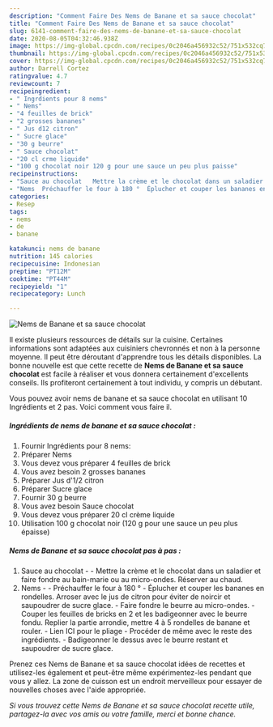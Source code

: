 ```yaml
---
description: "Comment Faire Des Nems de Banane et sa sauce chocolat"
title: "Comment Faire Des Nems de Banane et sa sauce chocolat"
slug: 6141-comment-faire-des-nems-de-banane-et-sa-sauce-chocolat
date: 2020-08-05T04:32:46.938Z
image: https://img-global.cpcdn.com/recipes/0c2046a456932c52/751x532cq70/nems-de-banane-et-sa-sauce-chocolat-photo-principale-de-la-recette.jpg
thumbnail: https://img-global.cpcdn.com/recipes/0c2046a456932c52/751x532cq70/nems-de-banane-et-sa-sauce-chocolat-photo-principale-de-la-recette.jpg
cover: https://img-global.cpcdn.com/recipes/0c2046a456932c52/751x532cq70/nems-de-banane-et-sa-sauce-chocolat-photo-principale-de-la-recette.jpg
author: Darrell Cortez
ratingvalue: 4.7
reviewcount: 7
recipeingredient:
- " Ingrdients pour 8 nems"
- " Nems"
- "4 feuilles de brick"
- "2 grosses bananes"
- " Jus d12 citron"
- " Sucre glace"
- "30 g beurre"
- " Sauce chocolat"
- "20 cl crme liquide"
- "100 g chocolat noir 120 g pour une sauce un peu plus paisse"
recipeinstructions:
- "Sauce au chocolat   Mettre la crème et le chocolat dans un saladier et faire fondre au bain-marie ou au micro-ondes. Réserver au chaud."
- "Nems  Préchauffer le four à 180 °  Éplucher et couper les bananes en rondelles. Arroser avec le jus de citron pour éviter de noircir et saupoudrer de sucre glace. Faire fondre le beurre au micro-ondes.  Couper les feuilles de bricks en 2 et les badigeonner avec le beurre fondu. Replier la partie arrondie, mettre 4 à 5 rondelles de banane et rouler. Lien ICI pour le pliage  Procéder de même avec le reste des ingrédients.  Badigeonner le dessus avec le beurre restant et saupoudrer de sucre glace."
categories:
- Resep
tags:
- nems
- de
- banane

katakunci: nems de banane 
nutrition: 145 calories
recipecuisine: Indonesian
preptime: "PT12M"
cooktime: "PT44M"
recipeyield: "1"
recipecategory: Lunch

---
```



![Nems de Banane et sa sauce chocolat](https://img-global.cpcdn.com/recipes/0c2046a456932c52/751x532cq70/nems-de-banane-et-sa-sauce-chocolat-photo-principale-de-la-recette.jpg)

Il existe plusieurs ressources de détails sur la cuisine. Certaines informations sont adaptées aux cuisiniers chevronnés et non à la personne moyenne. Il peut être déroutant d'apprendre tous les détails disponibles. La bonne nouvelle est que cette recette de <strong> Nems de Banane et sa sauce chocolat </strong> est facile à réaliser et vous donnera certainement d'excellents conseils. Ils profiteront certainement à tout individu, y compris un débutant.

<!--inarticleads1-->

Vous pouvez avoir nems de banane et sa sauce chocolat en utilisant 10 Ingrédients et 2 pas. Voici comment vous faire il.

##### Ingrédients de nems de banane et sa sauce chocolat :

1. Fournir  Ingrédients pour 8 nems:
1. Préparer  Nems
1. Vous devez vous préparer 4 feuilles de brick
1. Vous avez besoin 2 grosses bananes
1. Préparer  Jus d&#39;1/2 citron
1. Préparer  Sucre glace
1. Fournir 30 g beurre
1. Vous avez besoin  Sauce chocolat
1. Vous devez vous préparer 20 cl crème liquide
1. Utilisation 100 g chocolat noir (120 g pour une sauce un peu plus épaisse)




<!--inarticleads2-->

##### Nems de Banane et sa sauce chocolat pas à pas :

1. Sauce au chocolat  -  - Mettre la crème et le chocolat dans un saladier et faire fondre au bain-marie ou au micro-ondes. Réserver au chaud.
1. Nems -  - Préchauffer le four à 180 °  - Éplucher et couper les bananes en rondelles. Arroser avec le jus de citron pour éviter de noircir et saupoudrer de sucre glace. - Faire fondre le beurre au micro-ondes.  - Couper les feuilles de bricks en 2 et les badigeonner avec le beurre fondu. Replier la partie arrondie, mettre 4 à 5 rondelles de banane et rouler. - Lien ICI pour le pliage  - Procéder de même avec le reste des ingrédients.  - Badigeonner le dessus avec le beurre restant et saupoudrer de sucre glace.




<!--inarticleads1-->

<p>
Prenez ces Nems de Banane et sa sauce chocolat idées de recettes et utilisez-les également et peut-être même expérimentez-les pendant que vous y allez. La zone de cuisson est un endroit merveilleux pour essayer de nouvelles choses avec l'aide appropriée.
</p>

<p>
<i>Si vous trouvez cette Nems de Banane et sa sauce chocolat recette utile, partagez-la avec vos amis ou votre famille, merci et bonne chance.</i>
</p>
